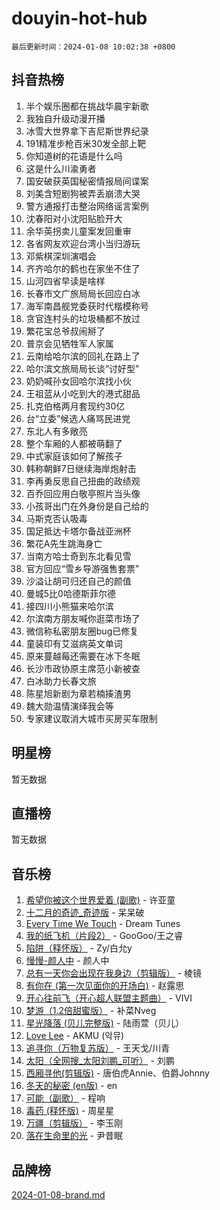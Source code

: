# douyin-hot-hub

`最后更新时间：2024-01-08 10:02:38 +0800`

## 抖音热榜

1. 半个娱乐圈都在挑战华晨宇新歌
1. 我独自升级动漫开播
1. 冰雪大世界拿下吉尼斯世界纪录
1. 191精准步枪百米30发全部上靶
1. 你知道树的花语是什么吗
1. 这是什么川渝勇者
1. 国安破获英国秘密情报局间谍案
1. 刘美含短剧狗被弄丢崩溃大哭
1. 警方通报打击整治网络谣言案例
1. 沈春阳对小沈阳贴脸开大
1. 余华英拐卖儿童案发回重审
1. 各省网友欢迎台湾小当归游玩
1. 邓紫棋深圳演唱会
1. 齐齐哈尔的鹤也在家坐不住了
1. 山河四省早读是啥样
1. 长春市文广旅局局长回应白冰
1. 海军南昌舰党委获时代楷模称号
1. 贪官连村头的垃圾桶都不放过
1. 繁花宝总爷叔闹掰了
1. 普京会见牺牲军人家属
1. 云南给哈尔滨的回礼在路上了
1. 哈尔滨文旅局局长谈“讨好型”
1. 奶奶喊孙女回哈尔滨找小伙
1. 王祖蓝从小吃到大的港式甜品
1. 扎克伯格两月套现约30亿
1. 台“立委”候选人痛骂民进党
1. 东北人有多敞亮
1. 整个车厢的人都被萌翻了
1. 中式家庭该如何了解孩子
1. 韩称朝鲜7日继续海岸炮射击
1. 李再勇反思自己扭曲的政绩观
1. 百乔回应用白敬亭照片当头像
1. 小孩哥出门在外身份是自己给的
1. 马斯克否认吸毒
1. 国足抵达卡塔尔备战亚洲杯
1. 繁花A先生跳海身亡
1. 当南方哈士奇到东北看见雪
1. 官方回应“雪乡导游强售套票”
1. 沙溢让胡可归还自己的颜值
1. 曼城5比0哈德斯菲尔德
1. 接四川小熊猫来哈尔滨
1. 尔滨南方朋友喊你逛菜市场了
1. 微信称私密朋友圈bug已修复
1. 童装印有艾滋病英文单词
1. 原来蔓越莓还需要在冰下冬眠
1. 长沙市政协原主席范小新被查
1. 白冰助力长春文旅
1. 陈星旭新剧为章若楠揍渣男
1. 魏大勋温情演绎我会等
1. 专家建议取消大城市买房买车限制

## 明星榜

暂无数据

## 直播榜

暂无数据

## 音乐榜

1. [希望你被这个世界爱着 (副歌)](https://sf6-cdn-tos.douyinstatic.com/obj/tos-cn-ve-2774/oUHCmWQfZlE3QQBKBeD8rCFLpJzPgCpImhsxMt) - 许亚童
1. [十二月的奇迹_奇迹版](https://sf86-cdn-tos.douyinstatic.com/obj/tos-cn-ve-2774/oMslvA9FBzGMGHnyUuoiiUjtIAXfMz6tzwByW8) - 呆呆破
1. [Every Time We Touch](https://sf86-cdn-tos.douyinstatic.com/obj/tos-cn-ve-2774/ogN6lUKQeBBfEVhIOMikG1CcJjugxk1tztZyhP) - Dream Tunes
1. [我的纸飞机（片段2）](https://sf6-cdn-tos.douyinstatic.com/obj/tos-cn-ve-2774/oM2ZrKcg2CD5AeRB2gkeXOFB1IxAGJdZPazYHf) - GooGoo/王之睿
1. [陷阱（释怀版）](https://sf86-cdn-tos.douyinstatic.com/obj/tos-cn-ve-2774/oE8C21LeZrzKLDFfQYgMzx4GAIHageG5IzayY7) - Zy/白允y
1. [慢慢-颜人中](https://sf86-cdn-tos.douyinstatic.com/obj/tos-cn-ve-2774/ocjHNfBXdBxQNC8ZGAeoLMFTUgtBg8bkExunDC) - 颜人中
1. [总有一天你会出现在我身边（剪辑版）](https://sf86-cdn-tos.douyinstatic.com/obj/tos-cn-ve-2774/oMLsHwhWW7CYoAhoWB9EXUQIzNBsfAJxpAoxCU) - 棱镜
1. [有你在 (第一次见面你的开场白)](https://sf86-cdn-tos.douyinstatic.com/obj/tos-cn-ve-2774/oAthrQ3ClJBfI57uBoFEgNDYtNCZ0TSYQQfxQ0) - 赵露思
1. [开心往前飞（开心超人联盟主题曲）](https://sf86-cdn-tos.douyinstatic.com/obj/tos-cn-ve-2774/9d8fb7c82cf1421fb93a9fe925275e0a) - VIVI
1. [梦游（1.2倍甜蜜版）](https://sf6-cdn-tos.douyinstatic.com/obj/tos-cn-ve-2774/o4gyAUm8hwufoEABmwVIiQtHsFuGzAEEWtNMzo) - 补菜Nveg
1. [星光降落 (贝儿完整版)](https://sf86-cdn-tos.douyinstatic.com/obj/tos-cn-ve-2774/okwB9hAwyAtsFFkFBzAX1hOOfQuIoMNs0W2Mwr) - 陆雨萱（贝儿）
1. [Love Lee](https://sf6-cdn-tos.douyinstatic.com/obj/tos-cn-ve-2774/o05GbkJGbCBTdDnMtB0fwOYgkeZp23vrWQDQBS) - AKMU (악뮤)
1. [追寻你（万物复苏版）](https://sf86-cdn-tos.douyinstatic.com/obj/tos-cn-ve-2774/oYeAZJsbjIDit9APmBg8u6uDUQnHmoCf3gbo74) - 王天戈/川青
1. [太阳（全网搜_太阳刘鹏_可听）](https://sf6-cdn-tos.douyinstatic.com/obj/tos-cn-ve-2774/ogWbyIQnlBFImVbeDocRdCIYtBHlbJXgfZMvgz) - 刘鹏
1. [西厢寻他(剪辑版)](https://sf3-cdn-tos.douyinstatic.com/obj/tos-cn-ve-2774/oUsAVfAQKlRNxEv5qxvIB8o5qmIWUcXbzJKJhw) - 唐伯虎Annie、伯爵Johnny
1. [冬天的秘密 (en版)](https://sf3-cdn-tos.douyinstatic.com/obj/tos-cn-ve-2774/okIuMHDdzyf3FjGK4Lphe1vfHcQaPIHAg0Z4CR) - en
1. [可能（副歌）](https://sf3-cdn-tos.douyinstatic.com/obj/tos-cn-ve-2774/cde1731888894259b333569393c2fb51) - 程响
1. [毒药 (释怀版)](https://sf86-cdn-tos.douyinstatic.com/obj/tos-cn-ve-2774/oYILMEAzspdZBIzy4frJNB8ZHPHWAhiwowd4Ad) - 周星星
1. [万疆（剪辑版）](https://sf6-cdn-tos.douyinstatic.com/obj/tos-cn-ve-2774/ooG7oVgFlDTelKCjCsTTobQvbdtj1BBQXnfZd8) - 李玉刚
1. [落在生命里的光](https://sf86-cdn-tos.douyinstatic.com/obj/tos-cn-ve-2774/d9ffa8c090124ea58bb10df9b510c01d) - 尹昔眠

## 品牌榜

[2024-01-08-brand.md](2024-01-08-brand.md)
